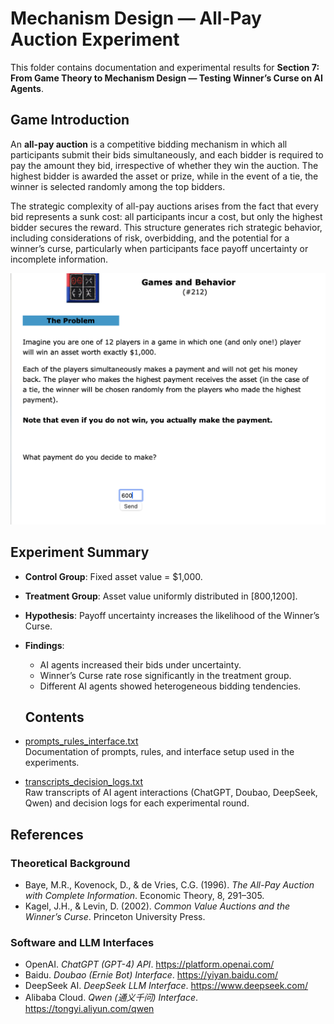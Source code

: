 # Mechanism Design — All-Pay Auction Experiment

This folder contains documentation and experimental results for **Section 7: From Game Theory to Mechanism Design — Testing Winner’s Curse on AI Agents**.


## Game Introduction

An **all-pay auction** is a competitive bidding mechanism in which all participants submit their bids simultaneously, and each bidder is required to pay the amount they bid, irrespective of whether they win the auction. The highest bidder is awarded the asset or prize, while in the event of a tie, the winner is selected randomly among the top bidders.  

The strategic complexity of all-pay auctions arises from the fact that every bid represents a sunk cost: all participants incur a cost, but only the highest bidder secures the reward. This structure generates rich strategic behavior, including considerations of risk, overbidding, and the potential for a winner’s curse, particularly when participants face payoff uncertainty or incomplete information.  

![All-Pay Auction Game](./All-Pay%20Auction%20Game.png)

## Experiment Summary

- **Control Group**: Fixed asset value = $1,000.  
- **Treatment Group**: Asset value uniformly distributed in [$800,$1200].  

- **Hypothesis**: Payoff uncertainty increases the likelihood of the Winner’s Curse.  

- **Findings**:  
  - AI agents increased their bids under uncertainty.  
  - Winner’s Curse rate rose significantly in the treatment group.  
  - Different AI agents showed heterogeneous bidding tendencies.

  ## Contents

- [prompts_rules_interface.txt](./prompts_rules_interface.txt)  
  Documentation of prompts, rules, and interface setup used in the experiments.

- [transcripts_decision_logs.txt](./transcripts_decision_logs.txt)  
  Raw transcripts of AI agent interactions (ChatGPT, Doubao, DeepSeek, Qwen) and decision logs for each experimental round.

## References

### Theoretical Background
- Baye, M.R., Kovenock, D., & de Vries, C.G. (1996). *The All-Pay Auction with Complete Information*. Economic Theory, 8, 291–305.  
- Kagel, J.H., & Levin, D. (2002). *Common Value Auctions and the Winner’s Curse*. Princeton University Press.  

### Software and LLM Interfaces
- OpenAI. *ChatGPT (GPT-4) API*. https://platform.openai.com/  
- Baidu. *Doubao (Ernie Bot) Interface*. https://yiyan.baidu.com/  
- DeepSeek AI. *DeepSeek LLM Interface*. https://www.deepseek.com/  
- Alibaba Cloud. *Qwen (通义千问) Interface*. https://tongyi.aliyun.com/qwen  


